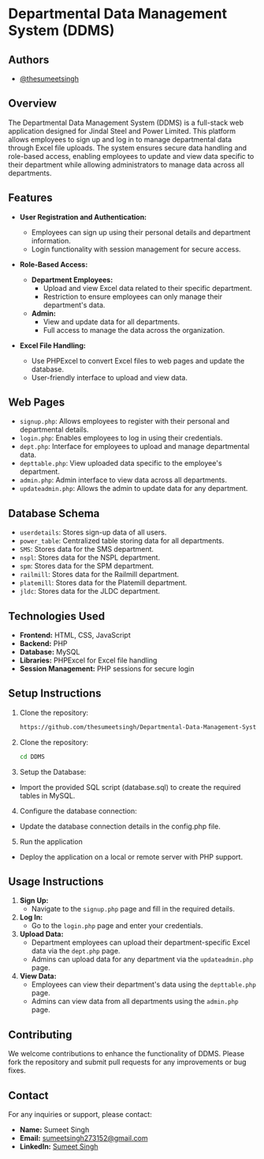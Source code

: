 # Departmental Data Management System (DDMS)
## Authors

- [@thesumeetsingh](https://www.github.com/thesumeetsingh)


## Overview
The Departmental Data Management System (DDMS) is a full-stack web application designed for Jindal Steel and Power Limited. This platform allows employees to sign up and log in to manage departmental data through Excel file uploads. The system ensures secure data handling and role-based access, enabling employees to update and view data specific to their department while allowing administrators to manage data across all departments.

## Features
- **User Registration and Authentication:**
  - Employees can sign up using their personal details and department information.
  - Login functionality with session management for secure access.

- **Role-Based Access:**
  - **Department Employees:**
    - Upload and view Excel data related to their specific department.
    - Restriction to ensure employees can only manage their department's data.
  - **Admin:**
    - View and update data for all departments.
    - Full access to manage the data across the organization.

- **Excel File Handling:**
  - Use PHPExcel to convert Excel files to web pages and update the database.
  - User-friendly interface to upload and view data.

## Web Pages
- `signup.php`: Allows employees to register with their personal and departmental details.
- `login.php`: Enables employees to log in using their credentials.
- `dept.php`: Interface for employees to upload and manage departmental data.
- `depttable.php`: View uploaded data specific to the employee's department.
- `admin.php`: Admin interface to view data across all departments.
- `updateadmin.php`: Allows the admin to update data for any department.

## Database Schema
- `userdetails`: Stores sign-up data of all users.
- `power_table`: Centralized table storing data for all departments.
- `SMS`: Stores data for the SMS department.
- `nspl`: Stores data for the NSPL department.
- `spm`: Stores data for the SPM department.
- `railmill`: Stores data for the Railmill department.
- `platemill`: Stores data for the Platemill department.
- `jldc`: Stores data for the JLDC department.

## Technologies Used
- **Frontend:** HTML, CSS, JavaScript
- **Backend:** PHP
- **Database:** MySQL
- **Libraries:** PHPExcel for Excel file handling
- **Session Management:** PHP sessions for secure login

## Setup Instructions
1. Clone the repository:
   ```bash
   https://github.com/thesumeetsingh/Departmental-Data-Management-System.git
   ```
2. Clone the repository:
   ```bash
   cd DDMS
   ```
3. Setup the Database:
  - Import the provided SQL script (database.sql) to create the required tables in MySQL.

4. Configure the database connection:
  - Update the database connection details in the config.php file.

5. Run the application
  - Deploy the application on a local or remote server with PHP support.

## Usage Instructions
1. **Sign Up:**
   - Navigate to the `signup.php` page and fill in the required details.
2. **Log In:**
   - Go to the `login.php` page and enter your credentials.
3. **Upload Data:**
   - Department employees can upload their department-specific Excel data via the `dept.php` page.
   - Admins can upload data for any department via the `updateadmin.php` page.
4. **View Data:**
   - Employees can view their department's data using the `depttable.php` page.
   - Admins can view data from all departments using the `admin.php` page.

## Contributing
We welcome contributions to enhance the functionality of DDMS. Please fork the repository and submit pull requests for any improvements or bug fixes.


## Contact
For any inquiries or support, please contact:
- **Name:** Sumeet Singh
- **Email:** sumeetsingh273152@gmail.com
- **LinkedIn:** [Sumeet Singh](https://www.linkedin.com/in/iam-sumeet-singh/)
